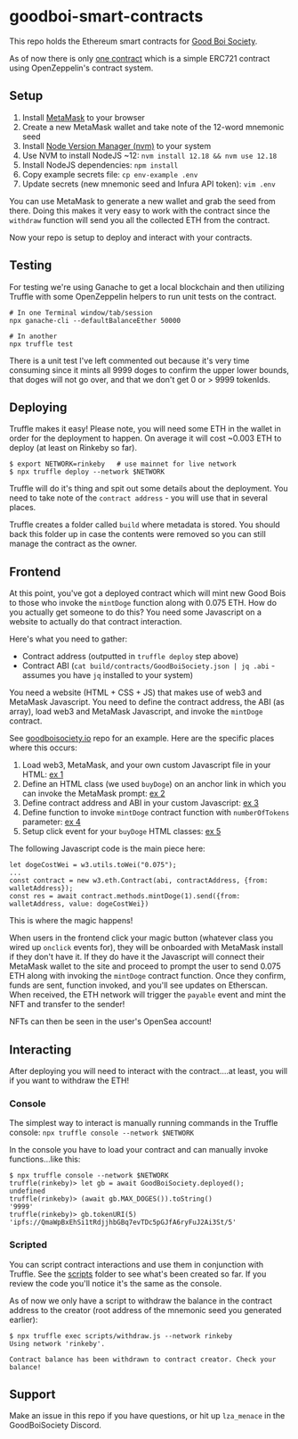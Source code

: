 # goodboi-smart-contracts

This repo holds the Ethereum smart contracts for [Good Boi Society](https://goodboisociety.io).

As of now there is only [one contract](./contracts/GoodBoiSociety.sol) which is a simple ERC721 contract using OpenZeppelin's contract system.

## Setup

1. Install [MetaMask](https://metamask.io/) to your browser
2. Create a new MetaMask wallet and take note of the 12-word mnemonic seed
3. Install [Node Version Manager (nvm)](https://github.com/nvm-sh/nvm) to your system
4. Use NVM to install NodeJS ~12: `nvm install 12.18 && nvm use 12.18`
5. Install NodeJS dependencies: `npm install`
6. Copy example secrets file: `cp env-example .env`
7. Update secrets (new mnemonic seed and Infura API token): `vim .env`

You can use MetaMask to generate a new wallet and grab the seed from there. Doing this makes it very easy to work with the contract since the `withdraw` function will send you all the collected ETH from the contract.

Now your repo is setup to deploy and interact with your contracts.

## Testing

For testing we're using Ganache to get a local blockchain and then utilizing Truffle with some OpenZeppelin helpers to run unit tests on the contract.

```
# In one Terminal window/tab/session
npx ganache-cli --defaultBalanceEther 50000

# In another
npx truffle test
```

There is a unit test I've left commented out because it's very time consuming since it mints all 9999 doges to confirm the upper lower bounds, that doges will not go over, and that we don't get 0 or > 9999 tokenIds.

## Deploying

Truffle makes it easy! Please note, you will need some ETH in the wallet in order for the deployment to happen. On average it will cost ~0.003 ETH to deploy (at least on Rinkeby so far).

```
$ export NETWORK=rinkeby   # use mainnet for live network
$ npx truffle deploy --network $NETWORK
```

Truffle will do it's thing and spit out some details about the deployment. You need to take note of the `contract address` - you will use that in several places.

Truffle creates a folder called `build` where metadata is stored. You should back this folder up in case the contents were removed so you can still manage the contract as the owner.

## Frontend

At this point, you've got a deployed contract which will mint new Good Bois to those who invoke the `mintDoge` function along with 0.075 ETH. How do you actually get someone to do this? You need some Javascript on a website to actually do that contract interaction.

Here's what you need to gather:
* Contract address (outputted in `truffle deploy` step above)
* Contract ABI (`cat build/contracts/GoodBoiSociety.json | jq .abi` - assumes you have `jq` installed to your system)

You need a website (HTML + CSS + JS) that makes use of web3 and MetaMask Javascript. You need to define the contract address, the ABI (as array), load web3 and MetaMask Javascript, and invoke the `mintDoge` contract.

See [goodboisociety.io](https://github.com/patrn-me/goodboisociety.io/) repo for an example. Here are the specific places where this occurs:

1. Load web3, MetaMask, and your own custom Javascript file in your HTML: [ex 1](https://github.com/patrn-me/goodboisociety.io/blob/e2e3a56049bba6035a93faa981a81004c62941d1/index.html#L589-L592)
2. Define an HTML class (we used `buyDoge`) on an anchor link in which you can invoke the MetaMask prompt: [ex 2](https://github.com/patrn-me/goodboisociety.io/blob/e2e3a56049bba6035a93faa981a81004c62941d1/index.html#L54)
3. Define contract address and ABI in your custom Javascript: [ex 3](https://github.com/patrn-me/goodboisociety.io/blob/e2e3a56049bba6035a93faa981a81004c62941d1/js/main.js#L1-L2)
4. Define function to invoke `mintDoge` contract function with `numberOfTokens` parameter: [ex 4](https://github.com/patrn-me/goodboisociety.io/blob/e2e3a56049bba6035a93faa981a81004c62941d1/js/main.js#L631-L645)
5. Setup click event for your `buyDoge` HTML classes: [ex 5](https://github.com/patrn-me/goodboisociety.io/blob/e2e3a56049bba6035a93faa981a81004c62941d1/js/main.js#L590-L621)

The following Javascript code is the main piece here:

```
let dogeCostWei = w3.utils.toWei("0.075");
...
const contract = new w3.eth.Contract(abi, contractAddress, {from: walletAddress});
const res = await contract.methods.mintDoge(1).send({from: walletAddress, value: dogeCostWei})
```

This is where the magic happens!

When users in the frontend click your magic button (whatever class you wired up `onclick` events for), they will be onboarded with MetaMask install if they don't have it. If they do have it the Javascript will connect their MetaMask wallet to the site and proceed to prompt the user to send 0.075 ETH along with invoking the `mintDoge` contract function. Once they confirm, funds are sent, function invoked, and you'll see updates on Etherscan. When received, the ETH network will trigger the `payable` event and mint the NFT and transfer to the sender!

NFTs can then be seen in the user's OpenSea account!

## Interacting

After deploying you will need to interact with the contract....at least, you will if you want to withdraw the ETH!

### Console

The simplest way to interact is manually running commands in the Truffle console: `npx truffle console --network $NETWORK`

In the console you have to load your contract and can manually invoke functions...like this:

```
$ npx truffle console --network $NETWORK
truffle(rinkeby)> let gb = await GoodBoiSociety.deployed();
undefined
truffle(rinkeby)> (await gb.MAX_DOGES()).toString()
'9999'
truffle(rinkeby)> gb.tokenURI(5)
'ipfs://QmaWpBxEhSi1tRdjjhbGBq7evTDc5pGJfA6ryFuJ2Ai3St/5'
```

### Scripted

You can script contract interactions and use them in conjunction with Truffle. See the [scripts](./scripts) folder to see what's been created so far. If you review the code you'll notice it's the same as the console.

As of now we only have a script to withdraw the balance in the contract address to the creator (root address of the mnemonic seed you generated earlier):

```
$ npx truffle exec scripts/withdraw.js --network rinkeby
Using network 'rinkeby'.

Contract balance has been withdrawn to contract creator. Check your balance!
```

## Support

Make an issue in this repo if you have questions, or hit up `lza_menace` in the GoodBoiSociety Discord.
